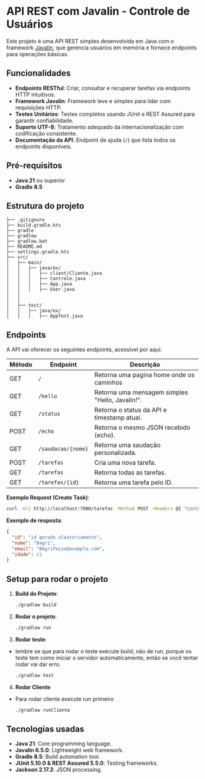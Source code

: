 # API REST com Javalin - Controle de Usuários

Este projeto é uma API REST simples desenvolvida em Java com o framework [Javalin](https://javalin.io/), que gerencia usuários em memória e fornece endpoints para operações básicas.

## Funcionalidades
- **Endpoints RESTful**: Criar, consultar e recuperar tarefas via endpoints HTTP intuitivos.
- **Framework Javalin**: Framework leve e simples para lidar com requisições HTTP.
- **Testes Unitários**: Testes completos usando JUnit e REST Assured para garantir confiabilidade.
- **Suporte UTF-8**: Tratamento adequado da internacionalização com codificação consistente.
- **Documentação da API**: Endpoint de ajuda (`/`) que lista todos os endpoints disponíveis.

## Pré-requisitos
- **Java 21** ou superior
- **Gradle 8.5**



## Estrutura do projeto
```
├── .gitignore
├── build.gradle.kts
├── gradle
├── gradlew
├── gradlew.bat
├── README.md
├── settings.gradle.kts
├── src/
│   ├── main/
│   │   ├── java/ex/
│   │   │   ├── client/Cliente.java
│   │   │   ├── Controle.java
│   │   │   ├── App.java
│   │   │   ├── User.java
│   │  
│   │       
│   ├── test/
│   │   ├── java/ex/
│   │   │   ├── AppTest.java
```

## Endpoints
A API vai oferecer os seguintes endpoints, acessível por aqui:

| Método | Endpoint           | Descrição                                       |
|--------|--------------------|-------------------------------------------------|
| GET    | `/`                | Retorna uma pagina home onde os caminhos        |
| GET    | `/hello`           | Retorna uma mensagem simples "Hello, Javalin!". |
| GET    | `/status`          | Retorna o status da API e timestamp atual.      |
| POST   | `/echo`            | Retorna o mesmo JSON recebido (echo).           |
| GET    | `/saudacao/{nome}` | Retorna uma saudação personalizada.             |
| POST   | `/tarefas`         | Cria uma nova tarefa.                           |
| GET    | `/tarefas`         | Retorna todas as tarefas.                       |
| GET    | `/tarefas/{id}`    | Retorna uma tarefa pelo ID.                     |


**Exemplo Request (Create Task)**:

```bash
curl -Uri http://localhost:7000/tarefas -Method POST -Headers @{ "Content-Type" = "application/json" } -Body '{"nome":"Bagri","email":"BAgriPeixe@example.com","idade":2}'
```

**Exemplo de resposta**:
```json
{
  "id": "id gerado aleatoriamente",
  "nome": "Bagri",
  "email": "BAgriPeixe@example.com",
  "idade": 21
}
```

## Setup para rodar o projeto


1. **Build do Projeto**:
   ```bash
   ./gradlew build
   ```

2. **Rodar o projeto**:
   ```bash
   ./gradlew run
   ```

3. **Rodar teste**:
- lembre se que para rodar o teste execute build, não de run, porque os teste tem como iniciar o servidor automaticamente, então se você tentar rodar vai dar erro.
   ```bash
   ./gradlew test
   ```
  
4. **Rodar Cliente**
- Para rodar cliente execute run primeiro
   ```bash
   ./gradlew runCliente
   ```

## Tecnologias usadas
- **Java 21**: Core programming language.
- **Javalin 6.5.0**: Lightweight web framework.
- **Gradle 8.5**: Build automation tool.
- **JUnit 5.10.0 & REST Assured 5.5.0**: Testing frameworks.
- **Jackson 2.17.2**: JSON processing.

